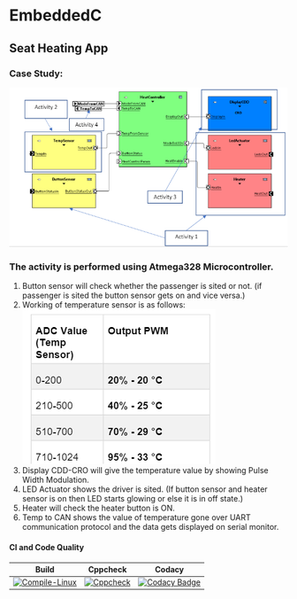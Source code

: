 # EmbeddedC

## Seat Heating App




### Case Study: 
![casestudy](https://github.com/Shriya-265054/EmbeddedC/blob/main/simulation/case%20study.PNG)

### The activity is performed using Atmega328 Microcontroller.
1. Button sensor will check whether the passenger is sited or not. (if passenger is sited the button sensor gets on and vice versa.)
2. Working of temperature sensor is as follows: 
![temp](https://github.com/Shriya-265054/EmbeddedC/blob/main/simulation/temp.PNG)
3. Display CDD-CRO will give the temperature value by showing Pulse Width Modulation.
4. LED Actuator shows the driver is sited. (If button sensor and heater sensor is on then LED starts glowing or else it is in off state.)
5. Heater will check the heater button is ON. 
6. Temp to CAN shows the value of temperature gone over UART communication protocol and the data gets displayed on serial monitor. 

#### CI and Code Quality

|Build|Cppcheck|Codacy|
|:--:|:--:|:--:|
[![Compile-Linux](https://github.com/Shriya-265054/EmbeddedC/actions/workflows/Compile.yml/badge.svg)](https://github.com/Shriya-265054/EmbeddedC/actions/workflows/Compile.yml)|[![Cppcheck](https://github.com/Shriya-265054/EmbeddedC/actions/workflows/CodeQuality.yml/badge.svg)](https://github.com/Shriya-265054/EmbeddedC/actions/workflows/CodeQuality.yml)|[![Codacy Badge](https://app.codacy.com/project/badge/Grade/44d5a86dd7c24d0aa4f1e2eb272187e6)](https://www.codacy.com/gh/Shriya-265054/EmbeddedC/dashboard?utm_source=github.com&amp;utm_medium=referral&amp;utm_content=Shriya-265054/EmbeddedC&amp;utm_campaign=Badge_Grade)|

